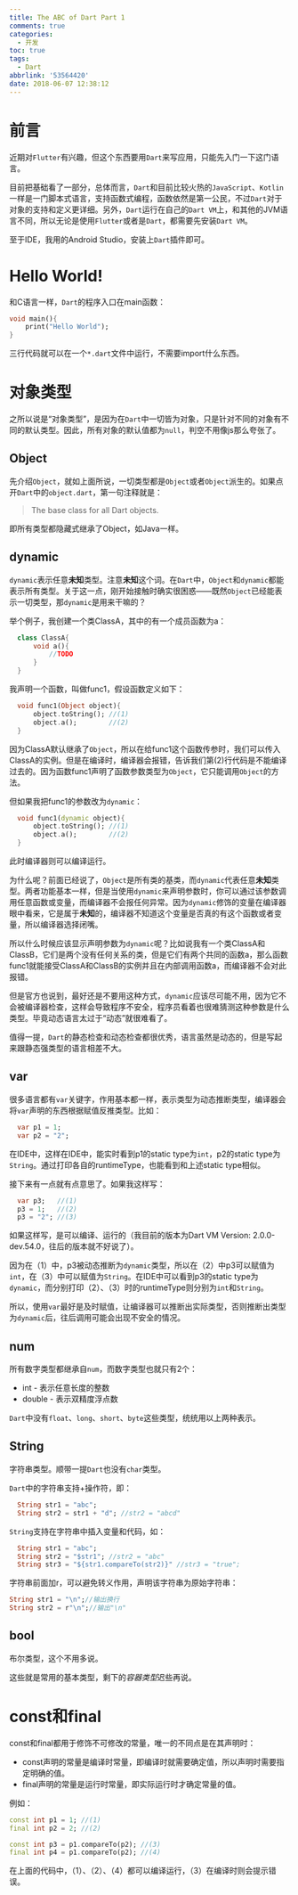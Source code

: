 ```yaml
---
title: The ABC of Dart Part 1
comments: true
categories:
  - 开发
toc: true
tags:
  - Dart
abbrlink: '53564420'
date: 2018-06-07 12:38:12
---
```


# 前言

近期对`Flutter`有兴趣，但这个东西要用`Dart`来写应用，只能先入门一下这门语言。

目前把基础看了一部分，总体而言，`Dart`和目前比较火热的`JavaScript`、`Kotlin`一样是一门脚本式语言，支持函数式编程，函数依然是第一公民，不过`Dart`对于对象的支持和定义更详细。另外，`Dart`运行在自己的`Dart VM`上，和其他的JVM语言不同，所以无论是使用`Flutter`或者是`Dart`，都需要先安装`Dart VM`。

至于IDE，我用的Android Studio，安装上`Dart`插件即可。

<!-- more -->

# Hello World!

和C语言一样，`Dart`的程序入口在main函数：

```dart
void main(){
    print("Hello World");
}
```

三行代码就可以在一个`*.dart`文件中运行，不需要import什么东西。


# 对象类型

之所以说是“对象类型”，是因为在`Dart`中一切皆为对象，只是针对不同的对象有不同的默认类型。因此，所有对象的默认值都为`null`，判空不用像js那么夸张了。

## Object

先介绍`Object`，就如上面所说，一切类型都是`Object`或者`Object`派生的。如果点开`Dart`中的`object.dart`，第一句注释就是：
  > The base class for all Dart objects.
  
即所有类型都隐藏式继承了Object，如Java一样。
  
## dynamic

`dynamic`表示任意**未知**类型。注意**未知**这个词。在`Dart`中，`Object`和`dynamic`都能表示所有类型。关于这一点，刚开始接触时确实很困惑——既然`Object`已经能表示一切类型，那`dynamic`是用来干嘛的？
  
举个例子，我创建一个类ClassA，其中的有一个成员函数为a：
  
```dart
  class ClassA{
      void a(){
          //TODO
      }
  }
```
  
我声明一个函数，叫做func1，假设函数定义如下：
  
```dart
  void func1(Object object){
      object.toString(); //(1)
      object.a();        //(2)
  }
```
  
因为ClassA默认继承了`Object`，所以在给func1这个函数传参时，我们可以传入ClassA的实例。但是在编译时，编译器会报错，告诉我们第(2)行代码是不能编译过去的。因为函数func1声明了函数参数类型为`Object`，它只能调用`Object`的方法。
  
但如果我把func1的参数改为`dynamic`：
  
```dart
  void func1(dynamic object){
      object.toString(); //(1)
      object.a();        //(2)
  }
```
  
此时编译器则可以编译运行。
  
为什么呢？前面已经说了，`Object`是所有类的基类，而`dynamic`代表任意**未知**类型。两者功能基本一样，但是当使用`dynamic`来声明参数时，你可以通过该参数调用任意函数或变量，而编译器不会报任何异常。因为`dynamic`修饰的变量在编译器眼中看来，它是属于**未知**的，编译器不知道这个变量是否真的有这个函数或者变量，所以编译器选择闭嘴。
  
所以什么时候应该显示声明参数为`dynamic`呢？比如说我有一个类ClassA和ClassB，它们是两个没有任何关系的类，但是它们有两个共同的函数a，那么函数func1就能接受ClassA和ClassB的实例并且在内部调用函数a，而编译器不会对此报错。
  
但是官方也说到，最好还是不要用这种方式，`dynamic`应该尽可能不用，因为它不会被编译器检查，这样会导致程序不安全，程序员看着也很难猜测这种参数是什么类型。毕竟动态语言太过于“动态”就很难看了。
  
值得一提，`Dart`的静态检查和动态检查都很优秀，语言虽然是动态的，但是写起来跟静态强类型的语言相差不大。
  
## var

很多语言都有`var`关键字，作用基本都一样，表示类型为动态推断类型，编译器会将`var`声明的东西根据赋值反推类型。比如：
  
```dart
  var p1 = 1;
  var p2 = "2";
```
  
在IDE中，这样在IDE中，能实时看到p1的static type为`int`，p2的static type为`String`。通过打印各自的runtimeType，也能看到和上述static type相似。
  
接下来有一点就有点意思了。如果我这样写：
  
```dart
  var p3;   //(1)
  p3 = 1;   //(2)
  p3 = "2"; //(3)
```
  
如果这样写，是可以编译、运行的（我目前的版本为Dart VM Version: 2.0.0-dev.54.0，往后的版本就不好说了）。
  
因为在（1）中，p3被动态推断为`dynamic`类型，所以在（2）中p3可以赋值为`int`，在（3）中可以赋值为`String`。在IDE中可以看到p3的static type为`dynamic`，而分别打印（2）、（3）时的runtimeType则分别为`int`和`String`。
  
所以，使用`var`最好是及时赋值，让编译器可以推断出实际类型，否则推断出类型为`dynamic`后，往后调用可能会出现不安全的情况。
  
## num

所有数字类型都继承自`num`，而数字类型也就只有2个：
  
* int    - 表示任意长度的整数
* double - 表示双精度浮点数
  
`Dart`中没有`float`、`long`、`short`、`byte`这些类型，统统用以上两种表示。

## String

字符串类型。顺带一提`Dart`也没有`char`类型。
  
`Dart`中的字符串支持+操作符，即：
  
```dart
  String str1 = "abc";
  String str2 = str1 + "d"; //str2 = "abcd"
```
  
`String`支持在字符串中插入变量和代码，如：
  
```dart
  String str1 = "abc";
  String str2 = "$str1"; //str2 = "abc"
  String str3 = "${str1.compareTo(str2)}" //str3 = "true";
```
  
字符串前面加r，可以避免转义作用，声明该字符串为原始字符串：
  
  ```dart
  String str1 = "\n";//输出换行
  String str2 = r"\n";//输出"\n"
  ```
  
## bool

布尔类型，这个不用多说。
  
这些就是常用的基本类型，剩下的*容器类型*迟些再说。

# const和final

const和final都用于修饰不可修改的常量，唯一的不同点是在其声明时：

  * const声明的常量是编译时常量，即编译时就需要确定值，所以声明时需要指定明确的值。
  * final声明的常量是运行时常量，即实际运行时才确定常量的值。
  
  例如：
  
  ```dart
  const int p1 = 1; //(1)
  final int p2 = 2; //(2)
  
  const int p3 = p1.compareTo(p2); //(3)
  final int p4 = p1.compareTo(p2); //(4)
  ```
  
  在上面的代码中，（1）、（2）、（4）都可以编译运行，（3）在编译时则会提示错误。